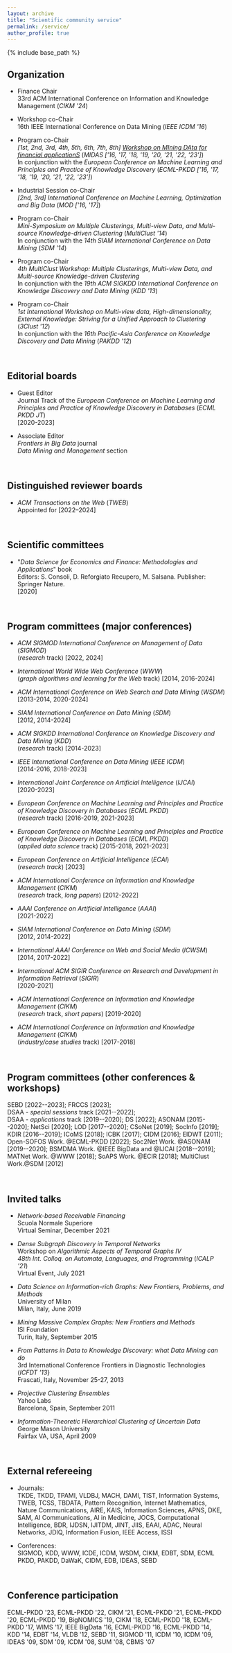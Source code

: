 ```yaml
---
layout: archive
title: "Scientific community service"
permalink: /service/
author_profile: true
---
```


{% include base_path %}


## Organization

* Finance Chair <br>
33rd ACM International Conference on Information and Knowledge Management (*CIKM '24*)

* Workshop co-Chair <br>
16th IEEE International Conference on Data Mining (*IEEE ICDM '16*)

* Program co-Chair<br>
*[1st, 2nd, 3rd, 4th, 5th, 6th, 7th, 8th]* [*Workshop on  MIning DAta for financial applicationS*](http://midas.portici.enea.it) (*MIDAS ['16, '17, '18, '19, '20, '21, '22, '23']*) <br>
In conjunction with the *European Conference on Machine Learning and Principles and Practice of Knowledge Discovery* (*ECML-PKDD ['16, '17, '18, '19, '20, '21, '22, '23']*)

* Industrial Session co-Chair <br>
*[2nd, 3rd] International Conference on Machine Learning, Optimization and Big Data* (*MOD ['16, '17]*)

* Program co-Chair <br>
*Mini-Symposium on Multiple Clusterings, Multi-view Data, and Multi-source Knowledge-driven Clustering* (*MultiClust '14*) <br>
In conjunction with the *14th SIAM International Conference on Data Mining* (*SDM '14*)

* Program co-Chair <br>
*4th MultiClust Workshop: Multiple Clusterings, Multi-view Data, and Multi-source Knowledge-driven Clustering* <br>
In conjunction with the *19th ACM SIGKDD International Conference on Knowledge Discovery and Data Mining* (*KDD '13*)

* Program co-Chair <br>
*1st International Workshop on  Multi-view data, High-dimensionality, External Knowledge: Striving for a Unified Approach to Clustering* (*3Clust '12*) <br>
In conjunction with the *16th Pacific-Asia Conference on Knowledge Discovery and Data Mining* (*PAKDD '12*)


<br>


## Editorial boards

* Guest Editor <br>
Journal Track of the *European Conference on Machine Learning and Principles and Practice of Knowledge Discovery in Databases* (*ECML PKDD JT*)<br>
[2020-2023]

* Associate Editor <br>
*Frontiers in Big Data* journal <br>
*Data Mining and Management* section


<br>

## Distinguished reviewer boards

* *ACM Transactions on the Web* (*TWEB*)<br>
Appointed for [2022–2024]


<br>

## Scientific committees

* "*Data Science for Economics and Finance: Methodologies and Applications*" book <br>
Editors: S. Consoli, D. Reforgiato Recupero, M. Salsana. Publisher: Springer Nature. <br>
[2020]


<br>

## Program committees (major conferences)

* *ACM SIGMOD International Conference on Management of Data* (*SIGMOD*) <br>
(*research* track) [2022, 2024]

* *International World Wide Web Conference* (*WWW*) <br>
(*graph algorithms and learning for the Web* track) [2014, 2016-2024]

* *ACM International Conference on Web Search and Data Mining* (*WSDM*) <br>
[2013-2014, 2020-2024]

* *SIAM International Conference on Data Mining* (*SDM*) <br>
[2012, 2014-2024]

* *ACM SIGKDD International Conference on Knowledge Discovery and Data Mining* (*KDD*) <br>
(*research* track) [2014-2023]

* *IEEE International Conference on Data Mining* (*IEEE ICDM*) <br>
[2014-2016, 2018-2023]

* *International Joint Conference on Artificial Intelligence* (*IJCAI*) <br>
[2020-2023]

* *European Conference on Machine Learning and Principles and Practice of Knowledge Discovery in Databases* (*ECML PKDD*) <br> 
(*research* track) [2016-2019, 2021-2023]

* *European Conference on Machine Learning and Principles and Practice of Knowledge Discovery in Databases* (*ECML PKDD*) <br> 
(*applied data science* track) [2015-2018, 2021-2023]

* *European Conference on Artificial Intelligence* (*ECAI*) <br> 
(*research track*) [2023]

* *ACM International Conference on Information and Knowledge Management* (*CIKM*) <br> 
(*research* track, *long papers*) [2012-2022]

* *AAAI Conference on Artificial Intelligence* (*AAAI*) <br>
[2021-2022]

* *SIAM International Conference on Data Mining* (*SDM*) <br>
[2012, 2014-2022]

* *International AAAI Conference on Web and Social Media* (*ICWSM*) <br>
[2014, 2017-2022]

* *International ACM SIGIR Conference on Research and Development in Information Retrieval* (*SIGIR*) <br>
[2020-2021]

* *ACM International Conference on Information and Knowledge Management* (*CIKM*) <br> 
(*research* track, *short papers*) [2019-2020]

* *ACM International Conference on Information and Knowledge Management* (*CIKM*) <br> 
(*industry/case studies* track) [2017-2018]

<br>

## Program committees (other conferences & workshops)

SEBD [2022--2023]; 
FRCCS [2023];  
DSAA - *special sessions* track [2021--2022];  
DSAA - *applications* track [2019--2020]; 
DS [2022]; 
ASONAM [2015--2020]; 
NetSci [2020]; 
LOD [2017--2020]; 
CSoNet [2019]; 
SocInfo [2019]; 
KDIR [2016--2019]; 
ICoMS [2018]; 
ICBK [2017]; 
CIDM [2016]; 
EIDWT [2011]; 
Open-SOFOS Work. @ECML-PKDD [2022]; 
Soc2Net Work. @ASONAM [2019--2020]; 
BSMDMA Work. @IEEE BigData and @IJCAI [2018--2019]; 
MATNet Work. @WWW [2018]; 
SoAPS Work. @ECIR [2018]; 
MultiClust Work.@SDM [2012]


<br>


## Invited talks

* *Network-based Receivable Financing* <br>
Scuola Normale Superiore <br>
Virtual Seminar, December 2021

* *Dense Subgraph Discovery in Temporal Networks* <br>
Workshop on *Algorithmic Aspects of Temporal Graphs IV* <br>
*48th Int. Colloq. on Automata, Languages, and Programming* (*ICALP '21*) <br>
Virtual Event, July 2021

* *Data Science on Information-rich Graphs: New Frontiers, Problems, and Methods* <br>
University of Milan <br>
Milan, Italy, June 2019

* *Mining Massive Complex Graphs: New Frontiers and Methods* <br>
ISI Foundation <br>
Turin, Italy, September 2015

* *From Patterns in Data to Knowledge Discovery: what Data Mining can do* <br>
3rd International Conference Frontiers in Diagnostic Technologies (*ICFDT '13*} <br>
Frascati, Italy, November 25-27, 2013

* *Projective Clustering Ensembles* <br>
Yahoo Labs <br>
Barcelona, Spain, September 2011

* *Information-Theoretic Hierarchical Clustering of Uncertain Data* <br>
George Mason University <br>
Fairfax VA, USA, April 2009


<br>


## External refereeing

* Journals: <br>
TKDE, TKDD, TPAMI, VLDBJ, MACH, DAMI, TIST, Information Systems, TWEB, TCSS, TBDATA, Pattern Recognition, Internet Mathematics, Nature Communications, AIRE, KAIS, Information Sciences, APNS, DKE, SAM, AI Communications, AI in Medicine, JOCS, Computational Intelligence, BDR, IJDSN, IJITDM, JINT, JIIS, EAAI, ADAC, Neural Networks, JDIQ, Information Fusion, IEEE Access, ISSI

* Conferences: <br>
SIGMOD, KDD, WWW, ICDE, ICDM, WSDM, CIKM, EDBT, SDM, ECML PKDD, PAKDD, DaWaK, CIDM, EDB, IDEAS, SEBD


<br>


## Conference participation

ECML-PKDD '23, ECML-PKDD '22, CIKM '21, ECML-PKDD '21, ECML-PKDD '20, ECML-PKDD '19, BigNOMICS '19, CIKM '18, ECML-PKDD '18, ECML-PKDD '17, WIMS '17, IEEE BigData '16, ECML-PKDD '16, ECML-PKDD '14, KDD '14, EDBT '14, VLDB '12, SEBD '11, SIGMOD '11, ICDM '10, ICDM '09, IDEAS '09, SDM '09, ICDM '08, SUM '08, CBMS '07  
